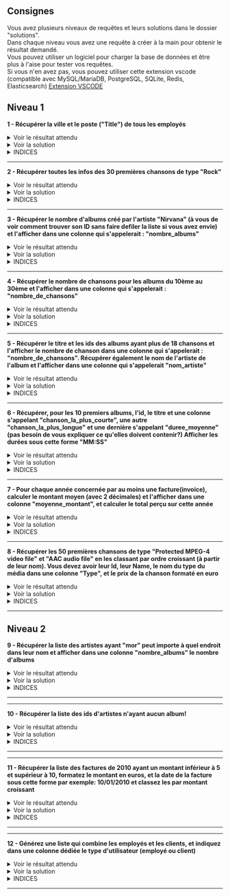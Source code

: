 ## Consignes

Vous avez plusieurs niveaux de requêtes et leurs solutions dans le dossier "solutions".  
Dans chaque niveau vous avez une requête à créer à la main pour obtenir le résultat demandé.  
Vous pouvez utiliser un logiciel pour charger la base de données et être plus à l'aise pour tester vos requêtes.  
Si vous n'en avez pas, vous pouvez utiliser cette extension vscode (compatible avec MySQL/MariaDB, PostgreSQL, SQLite, Redis, Elasticsearch)
[Extension VSCODE](https://marketplace.visualstudio.com/items?itemName=cweijan.vscode-mysql-client2)

## Niveau 1

**1 - Récupérer la ville et le poste ("Title") de tous les employés**

<details>
    <summary>Voir le résultat attendu</summary>

## Liste des employés

| City       | Title               |
| ---------- | ------------------- |
| Edmonton   | General Manager     |
| Calgary    | Sales Manager       |
| Calgary    | Sales Support Agent |
| Calgary    | Sales Support Agent |
| Calgary    | Sales Support Agent |
| Calgary    | IT Manager          |
| Lethbridge | IT Staff            |
| Lethbridge | IT Staff            |

</details>

<details>
    <summary>Voir la solution</summary>
    SELECT City, Title FROM employees
</details>

<details>
    <summary>INDICES</summary>
    Vous devez utiliser SELECT et FROM
</details>

---

**2 - Récupérer toutes les infos des 30 premières chansons de type "Rock"**

<details>
    <summary>Voir le résultat attendu</summary>

## Liste des 30 premières chansons Rocks

| TrackId | Name                                    | AlbumId | MediaTypeId | GenreId | Composer                                                               | Milliseconds |    Bytes | UnitPrice |
| ------: | --------------------------------------- | ------: | ----------: | ------: | ---------------------------------------------------------------------- | -----------: | -------: | --------: |
|       1 | For Those About To Rock (We Salute You) |       1 |           1 |       1 | Angus Young, Malcolm Young, Brian Johnson                              |       343719 | 11170334 |      0,99 |
|       2 | Balls to the Wall                       |       2 |           2 |       1 | \N                                                                     |       342562 |  5510424 |      0,99 |
|       3 | Fast As a Shark                         |       3 |           2 |       1 | F. Baltes, S. Kaufman, U. Dirkscneider & W. Hoffman                    |       230619 |  3990994 |      0,99 |
|       4 | Restless and Wild                       |       3 |           2 |       1 | F. Baltes, R.A. Smith-Diesel, S. Kaufman, U. Dirkscneider & W. Hoffman |       252051 |  4331779 |      0,99 |
|       5 | Princess of the Dawn                    |       3 |           2 |       1 | Deaffy & R.A. Smith-Diesel                                             |       375418 |  6290521 |      0,99 |
|       6 | Put The Finger On You                   |       1 |           1 |       1 | Angus Young, Malcolm Young, Brian Johnson                              |       205662 |  6713451 |      0,99 |
|       7 | Let's Get It Up                         |       1 |           1 |       1 | Angus Young, Malcolm Young, Brian Johnson                              |       233926 |  7636561 |      0,99 |
|       8 | Inject The Venom                        |       1 |           1 |       1 | Angus Young, Malcolm Young, Brian Johnson                              |       210834 |  6852860 |      0,99 |
|       9 | Snowballed                              |       1 |           1 |       1 | Angus Young, Malcolm Young, Brian Johnson                              |       203102 |  6599424 |      0,99 |
|      10 | Evil Walks                              |       1 |           1 |       1 | Angus Young, Malcolm Young, Brian Johnson                              |       263497 |  8611245 |      0,99 |
|      11 | C.O.D.                                  |       1 |           1 |       1 | Angus Young, Malcolm Young, Brian Johnson                              |       199836 |  6566314 |      0,99 |
|      12 | Breaking The Rules                      |       1 |           1 |       1 | Angus Young, Malcolm Young, Brian Johnson                              |       263288 |  8596840 |      0,99 |
|      13 | Night Of The Long Knives                |       1 |           1 |       1 | Angus Young, Malcolm Young, Brian Johnson                              |       205688 |  6706347 |      0,99 |
|      14 | Spellbound                              |       1 |           1 |       1 | Angus Young, Malcolm Young, Brian Johnson                              |       270863 |  8817038 |      0,99 |
|      15 | Go Down                                 |       4 |           1 |       1 | AC/DC                                                                  |       331180 | 10847611 |      0,99 |
|      16 | Dog Eat Dog                             |       4 |           1 |       1 | AC/DC                                                                  |       215196 |  7032162 |      0,99 |
|      17 | Let There Be Rock                       |       4 |           1 |       1 | AC/DC                                                                  |       366654 | 12021261 |      0,99 |
|      18 | Bad Boy Boogie                          |       4 |           1 |       1 | AC/DC                                                                  |       267728 |  8776140 |      0,99 |
|      19 | Problem Child                           |       4 |           1 |       1 | AC/DC                                                                  |       325041 | 10617116 |      0,99 |
|      20 | Overdose                                |       4 |           1 |       1 | AC/DC                                                                  |       369319 | 12066294 |      0,99 |
|      21 | Hell Ain't A Bad Place To Be            |       4 |           1 |       1 | AC/DC                                                                  |       254380 |  8331286 |      0,99 |
|      22 | Whole Lotta Rosie                       |       4 |           1 |       1 | AC/DC                                                                  |       323761 | 10547154 |      0,99 |
|      23 | Walk On Water                           |       5 |           1 |       1 | Steven Tyler, Joe Perry, Jack Blades, Tommy Shaw                       |       295680 |  9719579 |      0,99 |
|      24 | Love In An Elevator                     |       5 |           1 |       1 | Steven Tyler, Joe Perry                                                |       321828 | 10552051 |      0,99 |
|      25 | Rag Doll                                |       5 |           1 |       1 | Steven Tyler, Joe Perry, Jim Vallance, Holly Knight                    |       264698 |  8675345 |      0,99 |
|      26 | What It Takes                           |       5 |           1 |       1 | Steven Tyler, Joe Perry, Desmond Child                                 |       310622 | 10144730 |      0,99 |
|      27 | Dude (Looks Like A Lady)                |       5 |           1 |       1 | Steven Tyler, Joe Perry, Desmond Child                                 |       264855 |  8679940 |      0,99 |
|      28 | Janie's Got A Gun                       |       5 |           1 |       1 | Steven Tyler, Tom Hamilton                                             |       330736 | 10869391 |      0,99 |
|      29 | Cryin'                                  |       5 |           1 |       1 | Steven Tyler, Joe Perry, Taylor Rhodes                                 |       309263 | 10056995 |      0,99 |
|      30 | Amazing                                 |       5 |           1 |       1 | Steven Tyler, Richie Supa                                              |       356519 | 11616195 |      0,99 |

</details>

<details>
    <summary>Voir la solution</summary>
    SELECT *  
    FROM tracks  
    WHERE tracks.GenreId = 1  
    LIMIT 30
</details>

<details>
    <summary>INDICES</summary>
    Vous devez utiliser SELECT, FROM, WHERE et LIMIT
</details>

---

**3 - Récupérer le nombre d'albums créé par l'artiste "Nirvana" (à vous de voir comment trouver son ID sans faire defiler la liste si vous avez envie) et l'afficher dans une colonne qui s'appelerait : "nombre_albums"**

<details>
    <summary>Voir le résultat attendu</summary>

## Nombre d'albums de Nirvana

| nombre_albums |
| ------------: |
|             2 |

</details>

<details>
    <summary>Voir la solution</summary>
    SELECT COUNT(AlbumId) AS nombre_albums FROM albums
    WHERE albums.ArtistId = 110

</details>

<details>
    <summary>INDICES</summary>
    Vous devez utiliser SELECT, COUNT, AS, FROM et WHERE
</details>


---

**4 - Récupérer le nombre de chansons pour les albums du 10ème au 30ème et l'afficher dans une colonne qui s'appelerait : "nombre_de_chansons"**

<details>
    <summary>Voir le résultat attendu</summary>

## Nombre de chansons des albums 10 à 30

| AlbumId | nombre_de_chansons |
| ------: | -----------------: |
|      10 |                 14 |
|      11 |                 12 |
|      12 |                 12 |
|      13 |                  8 |
|      14 |                 13 |
|      15 |                  5 |
|      16 |                  7 |
|      17 |                 10 |
|      18 |                 17 |
|      19 |                 11 |
|      20 |                 11 |
|      21 |                 18 |
|      22 |                  3 |
|      23 |                 34 |
|      24 |                 23 |
|      25 |                 13 |
|      26 |                 17 |
|      27 |                 14 |
|      28 |                 10 |
|      29 |                 14 |
|      30 |                 14 |

</details>

<details>
    <summary>Voir la solution</summary>
    SELECT
        albumid,
        COUNT(trackid) as nombre_de_chansons
    FROM
        tracks
    GROUP BY
        albumid
    LIMIT 9, 21
</details>

<details>
    <summary>INDICES</summary>
    Vous devez utiliser SELECT, FROM, GROUP BY, AS et LIMIT
</details>


* * *



**5 - Récupérer le titre et les ids des albums ayant plus de 18 chansons et l'afficher le nombre de chanson dans une colonne qui s'appelerait : "nombre_de_chansons". Récupérer également le nom de l'artiste de l'album et l'afficher dans une colonne qui s'appelerait "nom_artiste"**

<details>
    <summary>Voir le résultat attendu</summary>

## Albums ayant plus de 18 chansons

---
| AlbumId | Title | nombre_de_chansons | nom_artiste | 
| ---: | --- | ---: | --- | 
| 23 | Minha Historia | 34 | Chico Buarque | 
| 24 | Afrociberdelia | 23 | Chico Science & Nação Zumbi | 
| 37 | Greatest Kiss | 20 | Kiss | 
| 39 | International Superhits | 21 | Green Day | 
| 51 | Up An' Atom | 22 | Gene Krupa | 
| 54 | Chronicle, Vol. 1 | 20 | Creedence Clearwater Revival | 
| 55 | Chronicle, Vol. 2 | 20 | Creedence Clearwater Revival | 
| 73 | Unplugged | 30 | Eric Clapton | 
| 83 | My Way: The Best Of Frank Sinatra [Disc 1] | 24 | Frank Sinatra | 
| 115 | Sex Machine | 20 | James Brown | 
| 141 | Greatest Hits | 57 | Lenny Kravitz | 
| 167 | Acústico MTV | 21 | Os Paralamas Do Sucesso | 
| 221 | My Generation - The Very Best Of The Who | 20 | The Who | 
| 224 | Acústico | 22 | Titãs | 
| 227 | Battlestar Galactica, Season 3 | 19 | Battlestar Galactica | 
| 228 | Heroes, Season 1 | 23 | Heroes | 
| 229 | Lost, Season 3 | 26 | Lost | 
| 230 | Lost, Season 1 | 25 | Lost | 
| 231 | Lost, Season 2 | 24 | Lost | 
| 248 | Ao Vivo [IMPORT] | 19 | Zeca Pagodinho | 
| 250 | The Office, Season 2 | 22 | The Office | 
| 251 | The Office, Season 3 | 25 | The Office | 
| 253 | Battlestar Galactica (Classic), Season 1 | 24 | Battlestar Galactica (Classic) | 
| 255 | Instant Karma: The Amnesty International Campaign to Save Darfur | 23 | U2 | 
| 258 | House of Pain | 19 | House Of Pain | 

</details>

<details>
    <summary>Voir la solution</summary>
SELECT
	tracks.Albumid,
	title,
	COUNT(trackid) AS nombre_de_chansons,
	artists.Name AS nom_artiste
FROM
	tracks
INNER JOIN albums ON albums.Albumid = tracks.Albumid
INNER JOIN artists ON albums.ArtistId = artists.ArtistId
GROUP BY
	tracks.albumid
HAVING COUNT(trackid) > 18;
</details>

<details>
    <summary>INDICES</summary>
    Vous devez utiliser SELECT, FROM, GROUP BY, INNER JOIN, AS et HAVING COUNT
</details>

* * *  

**6 - Récupérer, pour les 10 premiers albums, l'id, le titre et une colonne s'appelant "chanson_la_plus_courte", une autre "chanson_la_plus_longue" et une dernière s'appelant "duree_moyenne" (pas besoin de vous expliquer ce qu'elles doivent contenir?) Afficher les durées sous cette forme "MM:SS"**
 

<details>
    <summary>Voir le résultat attendu</summary>

## Durée chansons albums
---
| AlbumId | Title | chanson_la_plus_courte | chanson_la_plus_longue | duree_moyenne | 
| ---: | --- | --- | --- | --- | 
| 1 | For Those About To Rock We Salute You | 03:19 | 05:43 | 04:00 | 
| 2 | Balls to the Wall | 05:42 | 05:42 | 05:42 | 
| 3 | Restless and Wild | 03:50 | 06:15 | 04:46 | 
| 4 | Let There Be Rock | 03:35 | 06:09 | 05:06 | 
| 5 | Big Ones | 03:35 | 06:21 | 04:54 | 
| 6 | Jagged Little Pill | 02:56 | 08:11 | 04:25 | 
| 7 | Facelift | 02:32 | 06:27 | 04:30 | 
| 8 | Warner 25 Anos | 02:06 | 06:06 | 03:27 | 
| 9 | Plays Metallica By Four Cellos | 03:41 | 07:16 | 05:33 | 
| 10 | Audioslave | 03:26 | 05:43 | 04:40 | 


</details>

<details>
    <summary>Voir la solution</summary>
SELECT
	tracks.albumid,
	title,
	min(	STRFTIME('%M:%S', milliseconds / 1000, 'unixepoch')) AS chanson_la_plus_courte,
	max(	STRFTIME('%M:%S', milliseconds / 1000, 'unixepoch')) AS chanson_la_plus_longue,
	STRFTIME('%M:%S', round(avg(milliseconds),2) / 1000, 'unixepoch') AS duree_moyenne
FROM
	tracks
INNER JOIN albums ON albums.albumid = tracks.albumid
GROUP BY
	tracks.albumid 
LIMIT 10
</details>

<details>
    <summary>INDICES</summary>
    Vous devez utiliser SELECT, FROM, GROUP BY, INNER JOIN, AS, STRFTIME, round, avg et LIMIT
</details>

* * *


**7 - Pour chaque année concernée par au moins une facture(invoice), calculer le montant moyen (avec 2 décimales) et l'afficher dans une colonne "moyenne_montant", et calculer le total perçu sur cette année**

<details>
    <summary>Voir le résultat attendu</summary>

## Factures (moyenne, total)
invoices
---
| InvoiceYear | moyenne_montant | total_annee | 
| --- | ---: | ---: | 
| 2009 | 5,42 | 449,46 | 
| 2010 | 5,8 | 481,45 | 
| 2011 | 5,66 | 469,58 | 
| 2012 | 5,75 | 477,53 | 
| 2013 | 5,63 | 450,58 | 


</details>

<details>
    <summary>Voir la solution</summary>
SELECT
   STRFTIME('%Y', InvoiceDate) InvoiceYear, 
   round(AVG(invoices."Total"), 2) AS moyenne_montant,
   SUM("Total") AS total_annee
FROM
   invoices
GROUP BY
   STRFTIME('%Y', InvoiceDate)
ORDER BY
   InvoiceYear;
</details>

<details>
    <summary>INDICES</summary>
    Vous devez utiliser SELECT, FROM, GROUP BY, round, AVG, SUM, AS et ORDER BY
</details>

* * *


**8 - Récupérer les 50 premières chansons de type "Protected MPEG-4 video file" et "AAC audio file" en les classant par ordre croissant (à partir de leur nom). Vous devez avoir leur Id, leur Name, le nom du type du média dans une colonne "Type", et le prix de la chanson formaté en euro**

<details>
    <summary>Voir le résultat attendu</summary>

## Chansons MPEG-4 et AAC

---
| TrackId | Name | Type | Prix | 
| ---: | --- | --- | --- | 
| 2918 | "?" | Protected MPEG-4 video file | 1.99 € | 
| 2869 | ...And Found | Protected MPEG-4 video file | 1.99 € | 
| 2906 | ...In Translation | Protected MPEG-4 video file | 1.99 € | 
| 3166 | .07% | Protected MPEG-4 video file | 1.99 € | 
| 3209 | A Benihana Christmas, Pts. 1 & 2 | Protected MPEG-4 video file | 1.99 € | 
| 2833 | A Day In the Life | Protected MPEG-4 video file | 1.99 € | 
| 2825 | A Measure of Salvation | Protected MPEG-4 video file | 1.99 € | 
| 2857 | A Tale of Two Cities | Protected MPEG-4 video file | 1.99 € | 
| 2872 | Abandoned | Protected MPEG-4 video file | 1.99 € | 
| 2860 | Adrift | Protected MPEG-4 video file | 1.99 € | 
| 2888 | All the Best Cowboys Have Daddy Issues | Protected MPEG-4 video file | 1.99 € | 
| 3349 | Amanda | AAC audio file | 0.99 € | 
| 3210 | Back from Vacation | Protected MPEG-4 video file | 1.99 € | 
| 3246 | Baltar's Escape | Protected MPEG-4 video file | 1.99 € | 
| 3402 | Band Members Discuss Tracks from "Revelations" | Protected MPEG-4 video file | 0.99 € | 
| 3176 | Basketball | Protected MPEG-4 video file | 1.99 € | 
| 3226 | Battlestar Galactica, Pt. 1 | Protected MPEG-4 video file | 1.99 € | 
| 3227 | Battlestar Galactica, Pt. 2 | Protected MPEG-4 video file | 1.99 € | 
| 3228 | Battlestar Galactica, Pt. 3 | Protected MPEG-4 video file | 1.99 € | 
| 2819 | Battlestar Galactica: The Story So Far | Protected MPEG-4 video file | 1.99 € | 
| 3221 | Beach Games | Protected MPEG-4 video file | 1.99 € | 
| 3213 | Ben Franklin | Protected MPEG-4 video file | 1.99 € | 
| 2844 | Better Halves | Protected MPEG-4 video file | 1.99 € | 
| 3188 | Booze Cruise | Protected MPEG-4 video file | 1.99 € | 
| 2919 | Born to Run | Protected MPEG-4 video file | 1.99 € | 
| 3192 | Boys and Girls | Protected MPEG-4 video file | 1.99 € | 
| 3206 | Branch Closing | Protected MPEG-4 video file | 1.99 € | 
| 3428 | Branch Closing | Protected MPEG-4 video file | 1.99 € | 
| 3215 | Business School | Protected MPEG-4 video file | 1.99 € | 
| 3361 | Cabin Fever | Protected MPEG-4 video file | 1.99 € | 
| 3199 | Casino Night - Season Finale | Protected MPEG-4 video file | 1.99 € | 
| 2909 | Catch-22 | Protected MPEG-4 video file | 1.99 € | 
| 3187 | Christmas Party | Protected MPEG-4 video file | 1.99 € | 
| 3216 | Cocktails | Protected MPEG-4 video file | 1.99 € | 
| 2823 | Collaborators | Protected MPEG-4 video file | 1.99 € | 
| 2842 | Collision | Protected MPEG-4 video file | 1.99 € | 
| 2879 | Collision | Protected MPEG-4 video file | 1.99 € | 
| 2854 | Company Man | Protected MPEG-4 video file | 1.99 € | 
| 2855 | Company Man | Protected MPEG-4 video file | 1.99 € | 
| 2880 | Confidence Man | Protected MPEG-4 video file | 1.99 € | 
| 3341 | Confirmed Dead | Protected MPEG-4 video file | 1.99 € | 
| 3198 | Conflict Resolution | Protected MPEG-4 video file | 1.99 € | 
| 2837 | Crossroads, Pt. 1 | Protected MPEG-4 video file | 1.99 € | 
| 2838 | Crossroads, Pt. 2 | Protected MPEG-4 video file | 1.99 € | 
| 2912 | D.O.C. | Protected MPEG-4 video file | 1.99 € | 
| 2910 | Dave | Protected MPEG-4 video file | 1.99 € | 
| 3350 | Despertar | AAC audio file | 0.99 € | 
| 2913 | Deus Ex Machina | Protected MPEG-4 video file | 1.99 € | 
| 3351 | Din Din Wo (Little Child) | AAC audio file | 0.99 € | 
| 2834 | Dirty Hands | Protected MPEG-4 video file | 1.99 € | 



</details>

<details>
    <summary>Voir la solution</summary>
SELECT
	tracks.TrackId,
	tracks.Name,
	media_types.Name as Type,
    FORMAT("%.2f €", tracks.UnitPrice) AS Prix
FROM
	tracks
INNER JOIN media_types ON tracks.MediaTypeId = media_types.MediaTypeId
WHERE
	tracks.MediaTypeId IN (3, 5)
ORDER BY
	tracks.Name ASC
LIMIT 50
</details>

<details>
    <summary>INDICES</summary>
    Vous devez utiliser SELECT, FROM, INNER JOIN, WHERE, FORMAT, AS, ORDER BY et LIMIT
</details>


* * *  



## Niveau 2


**9 - Récupérer la liste des artistes ayant "mor" peut importe à quel endroit dans leur nom et afficher dans une colonne "nombre_albums" le nombre d'albums**

<details>
    <summary>Voir le résultat attendu</summary>

## Artistes contenant "mor"
artists
---
| ArtistId | Name | nombre_albums | 
| ---: | --- | ---: | 
| 4 | Alanis Morissette | 1 | 
| 82 | Faith No More | 4 | 
| 72 | Vinícius De Moraes | 1 | 

</details>

<details>
    <summary>Voir la solution</summary>
SELECT
	artists.ArtistId,
	artists.name,
	COUNT(albums.AlbumId) AS nombre_albums
FROM artists

INNER JOIN albums ON albums.ArtistId = artists.ArtistId

WHERE
	artists.name LIKE '%mor%'
GROUP BY artists.name
</details>

<details>
    <summary>INDICES</summary>
    Vous devez utiliser SELECT, FROM, COUNT, INNER JOIN, AS, WHERE, LIKE et GROUP BY
</details>

---

* * *

**10 - Récupérer la liste des ids d'artistes n'ayant aucun album!**

<details>
    <summary>Voir le résultat attendu</summary>

## Artistes n'ayant pas d'albums
---
| ArtistId | 
| ---: | 
| 25 | 
| 26 | 
| 28 | 
| 29 | 
| 30 | 
| 31 | 
| 32 | 
| 33 | 
| 34 | 
| 35 | 
| 38 | 
| 39 | 
| 40 | 
| 43 | 
| 44 | 
| 45 | 
| 47 | 
| 48 | 
| 49 | 
| 60 | 
| 61 | 
| 62 | 
| 63 | 
| 64 | 
| 65 | 
| 66 | 
| 67 | 
| 71 | 
| 73 | 
| 74 | 
| 75 | 
| 107 | 
| 119 | 
| 123 | 
| 129 | 
| 154 | 
| 160 | 
| 161 | 
| 162 | 
| 163 | 
| 164 | 
| 165 | 
| 166 | 
| 167 | 
| 168 | 
| 169 | 
| 170 | 
| 171 | 
| 172 | 
| 173 | 
| 174 | 
| 175 | 
| 176 | 
| 177 | 
| 178 | 
| 181 | 
| 182 | 
| 183 | 
| 184 | 
| 185 | 
| 186 | 
| 187 | 
| 188 | 
| 189 | 
| 190 | 
| 191 | 
| 192 | 
| 193 | 
| 194 | 
| 195 | 
| 239 | 


</details>

<details>
    <summary>Voir la solution</summary>
SELECT ArtistId
FROM artists
EXCEPT
SELECT ArtistId
FROM albums

</details>

<details>
    <summary>INDICES</summary>
    Vous devez utiliser SELECT, FROM et EXCEPT
</details>

---

* * *

**11 - Récupérer la liste des factures de 2010 ayant un montant inférieur à 5 et supérieur à 10, formatez le montant en euros, et la date de la facture sous cette forme par exemple: 10/01/2010 et classez les par montant croissant**

<details>
    <summary>Voir le résultat attendu</summary>

## Factures de 2010 d'un montant inférieur à 5 et supérieur à 10
---
| InvoiceId | BillingAddress | Montant_Total | date | 
| ---: | --- | --- | --- | 
| 90 | 801 W 4th Street | 0.99 € | 26/01/2010 | 
| 104 | Barbarossastraße 19 | 0.99 € | 29/03/2010 | 
| 111 | 1 Microsoft Way | 0.99 € | 29/04/2010 | 
| 118 | 421 Bourke Street | 0.99 € | 30/05/2010 | 
| 125 | Rua da Assunção 53 | 0.99 € | 30/06/2010 | 
| 132 | Qe 7 Bloco G | 0.99 € | 31/07/2010 | 
| 139 | Celsiusg. 9 | 0.99 € | 31/08/2010 | 
| 146 | 230 Elgin Street | 0.99 € | 01/10/2010 | 
| 153 | Sønder Boulevard 51 | 0.99 € | 01/11/2010 | 
| 160 | Via Degli Scipioni, 43 | 0.99 € | 02/12/2010 | 
| 84 | 68, Rue Jouvence | 1.98 € | 08/01/2010 | 
| 85 | Erzsébet krt. 58. | 1.98 € | 08/01/2010 | 
| 91 | 120 S Orange Ave | 1.98 € | 08/02/2010 | 
| 92 | 162 E Superior Street | 1.98 € | 08/02/2010 | 
| 105 | 4, Rue Milton | 1.98 € | 11/04/2010 | 
| 106 | 11, Place Bellecour | 1.98 € | 11/04/2010 | 
| 112 | 627 Broadway | 1.98 € | 12/05/2010 | 
| 113 | 541 Del Medio Avenue | 1.98 € | 12/05/2010 | 
| 119 | 307 Macacha Güemes | 1.98 € | 12/06/2010 | 
| 120 | 12,Community Centre | 1.98 € | 12/06/2010 | 
| 126 | Rua dos Campeões Europeus de Viena, 4350 | 1.98 € | 13/07/2010 | 
| 127 | Berger Straße 10 | 1.98 € | 13/07/2010 | 
| 133 | 8210 111 ST NW | 1.98 € | 13/08/2010 | 
| 134 | 1600 Amphitheatre Parkway | 1.98 € | 13/08/2010 | 
| 140 | 202 Hoxton Street | 1.98 € | 13/09/2010 | 
| 141 | 110 Raeburn Pl | 1.98 € | 13/09/2010 | 
| 147 | 194A Chain Lake Drive | 1.98 € | 14/10/2010 | 
| 148 | 5112 48 Street | 1.98 € | 14/10/2010 | 
| 154 | Rua Dr. Falcão Filho, 155 | 1.98 € | 14/11/2010 | 
| 155 | Praça Pio X, 119 | 1.98 € | 14/11/2010 | 
| 161 | Lijnbaansgracht 120bg | 1.98 € | 15/12/2010 | 
| 162 | C/ San Bernardo 85 | 1.98 € | 15/12/2010 | 
| 97 | 3,Raj Bhavan Road | 1.99 € | 26/02/2010 | 
| 86 | Via Degli Scipioni, 43 | 3.96 € | 09/01/2010 | 
| 93 | 2211 W Berry Street | 3.96 € | 09/02/2010 | 
| 100 | Klanova 9/506 | 3.96 € | 12/03/2010 | 
| 107 | 68, Rue Jouvence | 3.96 € | 12/04/2010 | 
| 114 | 120 S Orange Ave | 3.96 € | 13/05/2010 | 
| 121 | Av. Brigadeiro Faria Lima, 2170 | 3.96 € | 13/06/2010 | 
| 128 | 4, Rue Milton | 3.96 € | 14/07/2010 | 
| 135 | 627 Broadway | 3.96 € | 14/08/2010 | 
| 142 | 307 Macacha Güemes | 3.96 € | 14/09/2010 | 
| 149 | Rua dos Campeões Europeus de Viena, 4350 | 3.96 € | 15/10/2010 | 
| 156 | 8210 111 ST NW | 3.96 € | 15/11/2010 | 
| 163 | 202 Hoxton Street | 3.96 € | 16/12/2010 | 
| 98 | Av. Brigadeiro Faria Lima, 2170 | 3.98 € | 11/03/2010 | 
| 99 | 1498 rue Bélanger | 3.98 € | 11/03/2010 | 
| 110 | 1498 rue Bélanger | 13.86 € | 21/04/2010 | 
| 117 | 11, Place Bellecour | 13.86 € | 22/05/2010 | 
| 124 | 541 Del Medio Avenue | 13.86 € | 22/06/2010 | 
| 131 | 12,Community Centre | 13.86 € | 23/07/2010 | 
| 138 | Berger Straße 10 | 13.86 € | 23/08/2010 | 
| 145 | 1600 Amphitheatre Parkway | 13.86 € | 23/09/2010 | 
| 152 | 110 Raeburn Pl | 13.86 € | 24/10/2010 | 
| 159 | 5112 48 Street | 13.86 € | 24/11/2010 | 
| 166 | Praça Pio X, 119 | 13.86 € | 25/12/2010 | 
| 103 | 162 E Superior Street | 15.86 € | 21/03/2010 | 
| 88 | Calle Lira, 198 | 17.91 € | 13/01/2010 | 
| 89 | Rotenturmstraße 4, 1010 Innere Stadt | 18.86 € | 18/01/2010 | 
| 96 | Erzsébet krt. 58. | 21.86 € | 18/02/2010 | 


</details>

<details>
    <summary>Voir la solution</summary>
SELECT
    InvoiceId,
    BillingAddress,
    FORMAT("%.2f €", Total) AS Montant_Total,
    STRFTIME('%d/%m/%Y', InvoiceDate) AS date
FROM
    invoices
WHERE
    Total NOT BETWEEN 5 and 10
AND STRFTIME('%Y', InvoiceDate) = "2010"

ORDER BY
    Total;    

</details>

<details>
    <summary>INDICES</summary>
    Vous devez utiliser SELECT, FROM, FORMAT, STRFTIME, NOT BETWEEN,  AS ET AND
</details>

---



* * *

**12 - Générez une liste qui combine les employés et les clients, et indiquez dans une colonne dédiée le type d'utilisateur (employé ou client)**

<details>
    <summary>Voir le résultat attendu</summary>

## Liste employés et clients
---
| FirstName | LastName | Type | 
| --- | --- | --- | 
| Aaron | Mitchell | Customer | 
| Alexandre | Rocha | Customer | 
| Andrew | Adams | Employee | 
| Astrid | Gruber | Customer | 
| Bjørn | Hansen | Customer | 
| Camille | Bernard | Customer | 
| Daan | Peeters | Customer | 
| Dan | Miller | Customer | 
| Diego | Gutiérrez | Customer | 
| Dominique | Lefebvre | Customer | 
| Eduardo | Martins | Customer | 
| Edward | Francis | Customer | 
| Ellie | Sullivan | Customer | 
| Emma | Jones | Customer | 
| Enrique | Muñoz | Customer | 
| Fernanda | Ramos | Customer | 
| Frank | Harris | Customer | 
| Frank | Ralston | Customer | 
| František | Wichterlová | Customer | 
| François | Tremblay | Customer | 
| Fynn | Zimmermann | Customer | 
| Hannah | Schneider | Customer | 
| Heather | Leacock | Customer | 
| Helena | Holý | Customer | 
| Hugh | O'Reilly | Customer | 
| Isabelle | Mercier | Customer | 
| Jack | Smith | Customer | 
| Jane | Peacock | Employee | 
| Jennifer | Peterson | Customer | 
| Joakim | Johansson | Customer | 
| Johannes | Van der Berg | Customer | 
| John | Gordon | Customer | 
| João | Fernandes | Customer | 
| Julia | Barnett | Customer | 
| Kara | Nielsen | Customer | 
| Kathy | Chase | Customer | 
| Ladislav | Kovács | Customer | 
| Laura | Callahan | Employee | 
| Leonie | Köhler | Customer | 
| Lucas | Mancini | Customer | 
| Luis | Rojas | Customer | 
| Luís | Gonçalves | Customer | 
| Madalena | Sampaio | Customer | 
| Manoj | Pareek | Customer | 
| Marc | Dubois | Customer | 
| Margaret | Park | Employee | 
| Mark | Philips | Customer | 
| Mark | Taylor | Customer | 
| Martha | Silk | Customer | 
| Michael | Mitchell | Employee | 
| Michelle | Brooks | Customer | 
| Nancy | Edwards | Employee | 
| Niklas | Schröder | Customer | 
| Patrick | Gray | Customer | 
| Phil | Hughes | Customer | 
| Puja | Srivastava | Customer | 
| Richard | Cunningham | Customer | 
| Robert | Brown | Customer | 
| Robert | King | Employee | 
| Roberto | Almeida | Customer | 
| Stanisław | Wójcik | Customer | 
| Steve | Johnson | Employee | 
| Steve | Murray | Customer | 
| Terhi | Hämäläinen | Customer | 
| Tim | Goyer | Customer | 
| Victor | Stevens | Customer | 
| Wyatt | Girard | Customer | 



</details>

<details>
    <summary>Voir la solution</summary>
SELECT FirstName, LastName, 'Employee' AS Type
FROM employees
UNION
SELECT FirstName, LastName, 'Customer'
FROM customers;


</details>

<details>
    <summary>INDICES</summary>
    Vous devez utiliser SELECT, FROM , AS et UNION
</details>

---
